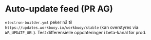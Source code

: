 # Auto-update feed (PR AG)
`electron-builder.yml` peker nå til `https://updates.workbuoy.io/workbuoy/stable` (kan overstyres via `WB_UPDATE_URL`).
Test differensielle oppdateringer i beta-kanal før prod.
